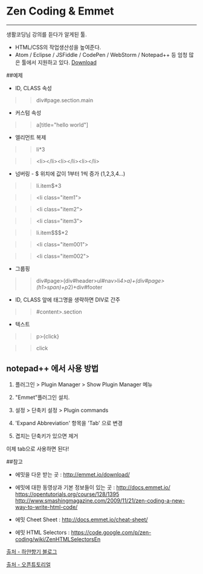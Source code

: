 # Zen Coding & Emmet

----
생활코딩님 강의를  듣다가 알게된 툴.

- HTML/CSS의 작업생산성을 높여준다.
- Atom / Eclipse / JSFiddle / CodePen / WebStorm / Notepad++ 등 엄청 많은 툴에서 지원하고 있다. [Download](https://emmet.io/download/)

##예제

- ID, CLASS 속성

>>div#page.section.main

>><div id="page" class="section main"></div>

- 커스텀 속성

>>a[title="hello world"]

>><a title="hello world"></a>

- 엘리먼트 복제

>> li*3

>> \<li>\</li>\<li>\</li>\<li>\</li>

- 넘버링 - $ 위치에 값이 1부터 1씩 증가 (1,2,3,4...)

>> li.item$*3

>> \<li class="item1"></li>

>> \<li class="item2"></li>

>> \<li class="item3"></li>
 
>> li.item$$$*2

>> \<li class="item001"></li>

>> \<li class="item002"></li>

- 그룹핑

>>div#page>(div#header>ul#nav>li*4>a)+(div#page>(h1>span)+p*2)+div#footer

- ID, CLASS 앞에 태그명을 생략하면 DIV로 간주

>>\#content>.section

>><div id="content"><div class="section"></div></div>

- 텍스트

>>p>{click}

>><p>click</p>

## notepad++ 에서 사용 방법

1. 플러그인 > Plugin Manager > Show Plugin Manager 메뉴

2. "Emmet”플러그인 설치.

3. 설정 > 단축키 설정 > Plugin commands

4. 'Expand Abbreviation' 항목을 'Tab' 으로 변경

5. 겹치는 단축키가 있으면 제거

이제 tab으로 사용하면 된다!

##참고

* 에밋을 다운 받는 곳 : http://emmet.io/download/
* 에밋에 대한 동영상과 기본 정보들이 있는 곳 : 
http://docs.emmet.io/
https://opentutorials.org/course/128/1395
http://www.smashingmagazine.com/2009/11/21/zen-coding-a-new-way-to-write-html-code/

* 에밋 Cheet Sheet : http://docs.emmet.io/cheat-sheet/
* 에밋 HTML Selectors : https://code.google.com/p/zen-coding/wiki/ZenHTMLSelectorsEn

[출처 - 하얀향기 블로그](http://blog.naver.com/PostView.nhn?blogId=jenycrous&logNo=220379549582&parentCategoryNo=&categoryNo=59&viewDate=&isShowPopularPosts=true&from=search)

[출처 - 오픈튜토리얼](https://opentutorials.org/course/128/1395)

